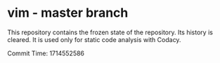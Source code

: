 # vim - master branch

This repository contains the frozen state of the repository.
Its history is cleared. It is used only for static code
analysis with Codacy.

Commit Time: 1714552586